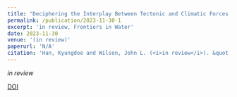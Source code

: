 ```yaml
---
title: "Deciphering the Interplay Between Tectonic and Climatic Forces on Hydrologic Connectivity in the Evolving Landscapes"
permalink: /publication/2023-11-30-1
excerpt: 'in review, Frontiers in Water'
date: 2023-11-30
venue: '(in review)'
paperurl: 'N/A'
citation: 'Han, Kyungdoe and Wilson, John L. (<i>in review</i>). &quot;Deciphering the Interplay Between Tectonic and Climatic Forces on Hydrologic Connectivity in the Evolving Landscapes.&quot; <i>Frontiers in Water</i>.'
---
```

<i>in review</i>

[DOI](N/A)

